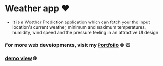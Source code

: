 # Weather app ❤️

- It is a Weather Prediction application which can fetch your the input location's current weather, minimum and maximum temperatures, humidity, wind speed and the pressure feeling in an attractive UI design

### For more web developments, visit my [Portfolio](https://gowthamrajk.github.io/) 🌐 😄

### [demo view](https://gowthamrajk.github.io/) 🌐


